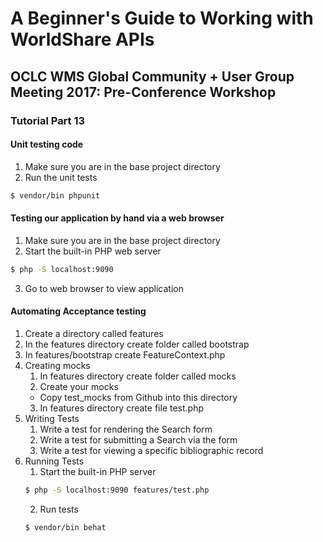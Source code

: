 # A Beginner's Guide to Working with WorldShare APIs
## OCLC WMS Global Community + User Group Meeting 2017: Pre-Conference Workshop
### Tutorial Part 13

#### Unit testing code
1. Make sure you are in the base project directory
2. Run the unit tests 
```bash
$ vendor/bin phpunit
```

#### Testing our application by hand via a web browser
1. Make sure you are in the base project directory
2. Start the built-in PHP web server
```bash
$ php -S localhost:9090
```
3. Go to web browser to view application

#### Automating Acceptance testing
1. Create a directory called features
2. In the features directory create folder called bootstrap
3. In features/bootstrap create FeatureContext.php
4. Creating mocks
    1. In features directory create folder called mocks
    2. Create your mocks 
    - Copy test_mocks from Github into this directory
    3. In features directory create file test.php 
5. Writing Tests
    1. Write a test for rendering the Search form
    2. Write a test for submitting a Search via the form
    3. Write a test for viewing a specific bibliographic record
6. Running Tests
    1. Start the built-in PHP server
    ```bash
    $ php -S localhost:9090 features/test.php
    ```
    2. Run tests
    ```bash
    $ vendor/bin behat
    ```
